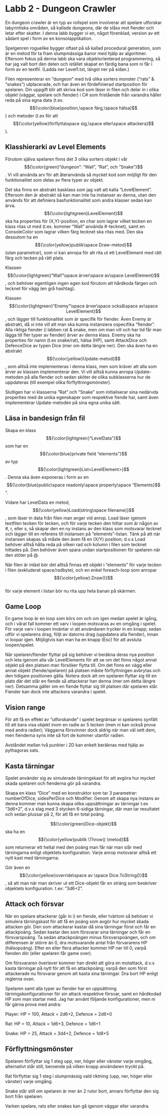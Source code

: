 
# Labb 2 - Dungeon Crawler


En dungeon crawler är en typ av rollspel som involverar att spelare utforskar labyrintiska områden, så kallade dungeons, där de slåss mot fiender och letar efter skatter. I denna labb bygger vi en, något förenklad, version av ett sådant spel i form av en konsolapplikation.

Spelgenren roguelike bygger oftast på så kallad procedural generation, som är en metod för ta fram slumpmässiga banor med hjälp av algoritmer. Eftersom fokus på denna labb ska vara objektorienterad programmering, så har jag valt bort den delen och istället skapat en färdig bana som ni får i form av en textfil. (Ladda ner Level1.txt, längst ner på sidan.)

Filen representerar en “dungeon” med två olika sorters monster (“rats” & “snakes”) utplacerade, och har även en fördefinierad startposition för spelaren. Din uppgift blir att skriva kod som läser in filen och delar in i olika objekt (väggar, spelare och fiender) i C# som fristående från varandra håller reda på sina egna data (t.ex. $${\color{blue}position,\space färg,\space hälsa}$$	) och metoder (t.ex för att $${\color{yellow}förflytta\space sig,\space eller\space attackera}$$	).



## Klasshierarki av Level Elements

Förutom själva spelaren finns det 3 olika sorters objekt i vår   $${\color{green}“dungeon”: “Wall”, “Rat”, och “Snake”}$$ . Vi vill använda arv för att återanvända så mycket kod som möjligt för den funktionalitet som delas av flera typer av objekt.

Det ska finns en abstrakt basklass som jag valt att kalla “LevelElement”. Eftersom den är abstrakt så kan man inte ha instanser av denna, utan den används för att definiera basfunktionalitet som andra klasser sedan kan ärva. $${\color{lightgreen}LevelElement}$$ ska ha properties för (X,Y)-position, en char som lagrar vilket tecken en klass ritas ut med (t.ex. kommer “Wall” använda #-tecknet), samt en ConsoleColor som lagrar vilken färg tecknet ska ritas med. Den ska dessutom ha en $${\color{yellow}publik\space Draw-metod}$$	 (utan parametrar), som vi kan anropa för att rita ut ett LevelElement med rätt färg och tecken på rätt plats.

Klassen $${\color{lightgreen}“Wall”\space ärver\space av\space LevelElement}$$	, och behöver egentligen ingen egen kod förutom att hårdkoda färgen och tecknet för vägg (en grå hashtag).

Klassen $${\color{lightgreen}“Enemy”\space ärver\space också\space av\space LevelElement}$$	, och lägger till funktionalitet som är specifik för fiender. Även Enemy är abstrakt, då vi inte vill att man ska kunna instansiera ospecifika “fiender”. Alla riktiga fiender (i labben rat & snake, men om man vill och har tid får man lägga till fler typer av fiender) ärver av denna klass. Enemy ska ha properties för namn (t.ex snake/rat), hälsa (HP), samt AttackDice och DefenceDice av typen Dice (mer om detta längre ner). Den ska även ha en abstrakt $${\color{yellow}Update-metod}$$	, som alltså inte implementeras i denna klass, men som kräver att alla som ärver av klassen implementerar den. Vi vill alltså kunna anropa Update-metoden på alla fiender och sedan sköter de olika subklasserna hur de uppdateras (till exempel olika förflyttningsmönster).

Slutligen har vi klasserna “Rat” och “Snake” som initialiserar sina nedärvda properties med de unika egenskaper som respektive fiende har, samt även implementerar Update-metoden på sina egna unika sätt.



## Läsa in bandesign från fil
Skapa en klass $${\color{lightgreen}“LevelData”}$$	som har en $${\color{blue}private field “elements”}$$ av typ $${\color{lightgreen}List<LevelElement>}$$	. Denna ska även exponeras i form av en $${\color{blue}public\space readonly\space property\space “Elements}$$	”.

Vidare har LevelData en metod, $${\color{yellow}Load(string\space filename)}$$	, som läser in data från filen man anger vid anrop. Load läser igenom textfilen tecken för tecken, och för varje tecken den hittar som är någon av #, r, eller s, så skapar den en ny instans av den klass som motsvarar tecknet och lägger till en referens till instansen på “elements”-listan. Tänk på att när instansen skapas så måste den även få en (X/Y) position; d.v.s Load behöver alltså hålla reda på vilken rad och kolumn i filen som tecknet hittades på. Den behöver även spara undan startpositionen för spelaren när den stöter på @.

När filen är inläst bör det alltså finnas ett objekt i “elements” för varje tecken i filen (exkluderat space/radbyte), och en enkel foreach-loop som anropar $${\color{yellow}.Draw()}$$	
 för varje element i listan bör nu rita upp hela banan på skärmen.



## Game Loop
En game loop är en loop som körs om och om igen medan spelet är igång, och i vårat fall kommer ett varv i loopen motsvaras av en omgång i spelet. För varje varv i loopen inväntar vi att användaren trycker in en knapp; sedan utför vi spelarens drag, följt av datorns drag (uppdatera alla fiender), innan vi loopar igen. Möjligtvis kan man ha en knapp (Esc) för att avsluta loopen/spelet.

När spelaren/fiender flyttar på sig behöver vi beräkna deras nya position och leta igenom alla vår LevelElements för att se om det finns något annat objekt på den platsen man försöker flytta till. Om det finns en vägg eller annat objekt (fiende/spelaren) på platsen måste förflyttningen avbrytas och den tidigare positionen gälla. Notera dock att om spelaren flyttar sig till en plats där det står en fiende så attackerar han denna (mer om detta längre ner). Detsamma gäller om en fiende flyttar sig till platsen där spelaren står. Fiender kan dock inte attackera varandra i spelet.



## Vision range
För att få en effekt av “utforskande” i spelet begränsar vi spelarens synfält till att bara visa objekt inom en radie av 5 tecken (men ni kan också prova med andra radier); Väggarna försvinner dock aldrig när man väl sett dem, men fienderna syns inte så fort de kommer utanför radien.

Avståndet mellan två punkter i 2D kan enkelt beräknas med hjälp av pythagoras sats.



## Kasta tärningar
Spelet använder sig av simulerade tärningskast för att avgöra hur mycket skada spelaren och fienderna gör på varandra.

Skapa en klass “Dice” med en konstruktor som tar 3 parametrar: numberOfDice, sidesPerDice och Modifier. Genom att skapa nya instans av denna kommer man kunna skapa olika uppsättningar av tärningar t.ex “3d6+2”, d.v.s slag med 3 stycken 6-sidiga tärningar, där man tar resultatet och sedan plussar på 2, för att få en total poäng.

$${\color{green}Dice-objekt}$$ ska ha en $${\color{yellow}publik \Throw() \metod}$$	 som returnerar ett heltal med den poäng man får när man slår med tärningarna enligt objektets konfiguration. Varje anrop motsvarar alltså ett nytt kast med tärningarna.

Gör även en $${\color{yellow}override\space av \space Dice.ToString()}$$	, så att man när man skriver ut ett Dice-objekt får en sträng som beskriver objektets konfiguration. t.ex: “3d6+2”.



## Attack och försvar
När en spelare attackerar (går in i) en fiende, eller tvärtom så behöver vi simulera tärningskast för att få en poäng som avgör hur mycket skada attacken gör. Den som attackerar kastar då sina tärningar först och får en attackpoäng. Sedan kastar den som försvarar sina tärningar och får en försvarspoäng. Ta sedan attackpoängen minus försvarspoängen, och om differensen är större än 0, dra motsvarande antal från förvararens HP (hälsopoäng). Efter en eller flera attacker kommer HP ner till 0, varpå fienden dör (eller spelaren får game over).

Om försvararen överlever kommer han direkt att göra en motattack, d.v.s kasta tärningar på nytt för att få en attackpoäng; varpå den som först attackerade nu försvarar genom att kasta sina tärningar. Dra bort HP enligt reglerna ovan.

 Spelaren samt alla typer av fiender har en uppsättning tärningskonfigurationer för sin attack respektive försvar, samt en hårdkodad HP som man startar med. Jag har använt följande konfigurationer, men ni får gärna prova med andra:

Player: HP = 100, Attack = 2d6+2, Defence = 2d6+0

Rat: HP = 10, Attack = 1d6+3, Defence = 1d6+1


Snake: HP = 25, Attack = 3d4+2, Defence = 1d8+5 



## Förflyttningsmönster

Spelaren förflyttar sig 1 steg upp, ner, höger eller vänster varje omgång, alternativt står still, beroende på vilken knapp användaren tryckt på.

Rat förflyttar sig 1 steg i slumpmässig vald riktning (upp, ner, höger eller vänster) varje omgång.

Snake står still om spelaren är mer än 2 rutor bort, annars förflyttar den sig bort från spelaren.

Varken spelare, rats eller snakes kan gå igenom väggar eller varandra.

